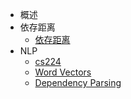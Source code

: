 
- 概述
- 依存距离
    - [依存距离](依存距离/依存距离.md)
- NLP
    - [cs224](NLP/cs224.md)
    - [Word Vectors](NLP/WordVectors.md)
    - [Dependency Parsing](NLP/DependencyParsing.md)
